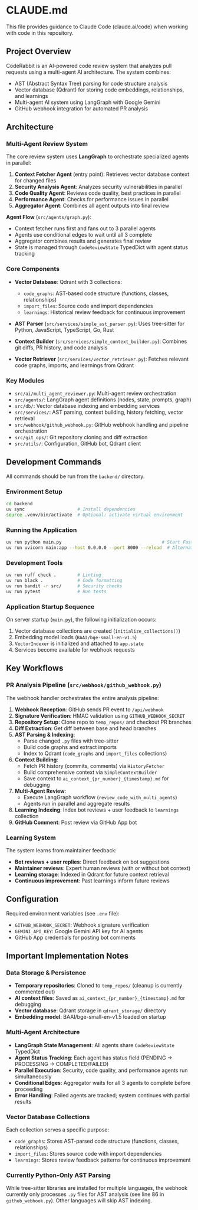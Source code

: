 # CLAUDE.md

This file provides guidance to Claude Code (claude.ai/code) when working with code in this repository.

## Project Overview

CodeRabbit is an AI-powered code review system that analyzes pull requests using a multi-agent AI architecture. The system combines:
- AST (Abstract Syntax Tree) parsing for code structure analysis
- Vector database (Qdrant) for storing code embeddings, relationships, and learnings
- Multi-agent AI system using LangGraph with Google Gemini
- GitHub webhook integration for automated PR analysis

## Architecture

### Multi-Agent Review System
The core review system uses **LangGraph** to orchestrate specialized agents in parallel:

1. **Context Fetcher Agent** (entry point): Retrieves vector database context for changed files
2. **Security Analysis Agent**: Analyzes security vulnerabilities in parallel
3. **Code Quality Agent**: Reviews code quality, best practices in parallel
4. **Performance Agent**: Checks for performance issues in parallel
5. **Aggregator Agent**: Combines all agent outputs into final review

**Agent Flow** (`src/agents/graph.py`):
- Context fetcher runs first and fans out to 3 parallel agents
- Agents use conditional edges to wait until all 3 complete
- Aggregator combines results and generates final review
- State is managed through `CodeReviewState` TypedDict with agent status tracking

### Core Components
- **Vector Database**: Qdrant with 3 collections:
  - `code_graphs`: AST-based code structure (functions, classes, relationships)
  - `import_files`: Source code and import dependencies
  - `learnings`: Historical review feedback for continuous improvement

- **AST Parser** (`src/services/simple_ast_parser.py`): Uses tree-sitter for Python, JavaScript, TypeScript, Go, Rust

- **Context Builder** (`src/services/simple_context_builder.py`): Combines git diffs, PR history, and code analysis

- **Vector Retriever** (`src/services/vector_retriever.py`): Fetches relevant code graphs, imports, and learnings from Qdrant

### Key Modules
- `src/ai/multi_agent_reviewer.py`: Multi-agent review orchestration
- `src/agents/`: LangGraph agent definitions (nodes, state, prompts, graph)
- `src/db/`: Vector database indexing and embedding services
- `src/services/`: AST parsing, context building, history fetching, vector retrieval
- `src/webhook/github_webhook.py`: GitHub webhook handling and pipeline orchestration
- `src/git_ops/`: Git repository cloning and diff extraction
- `src/utils/`: Configuration, GitHub bot, Qdrant client

## Development Commands

All commands should be run from the `backend/` directory.

### Environment Setup
```bash
cd backend
uv sync                    # Install dependencies
source .venv/bin/activate  # Optional: activate virtual environment
```

### Running the Application
```bash
uv run python main.py                                      # Start FastAPI server (recommended)
uv run uvicorn main:app --host 0.0.0.0 --port 8000 --reload  # Alternative with uvicorn directly
```

### Development Tools
```bash
uv run ruff check .        # Linting
uv run black .             # Code formatting
uv run bandit -r src/      # Security checks
uv run pytest              # Run tests
```

### Application Startup Sequence
On server startup (`main.py`), the following initialization occurs:
1. Vector database collections are created (`initialize_collections()`)
2. Embedding model loads (`BAAI/bge-small-en-v1.5`)
3. `VectorIndexer` is initialized and attached to `app.state`
4. Services become available for webhook requests

## Key Workflows

### PR Analysis Pipeline (`src/webhook/github_webhook.py`)
The webhook handler orchestrates the entire analysis pipeline:

1. **Webhook Reception**: GitHub sends PR event to `/api/webhook`
2. **Signature Verification**: HMAC validation using `GITHUB_WEBHOOK_SECRET`
3. **Repository Setup**: Clone repo to `temp_repos/` and checkout PR branches
4. **Diff Extraction**: Get diff between base and head branches
5. **AST Parsing & Indexing**:
   - Parse changed `.py` files with tree-sitter
   - Build code graphs and extract imports
   - Index to Qdrant (`code_graphs` and `import_files` collections)
6. **Context Building**:
   - Fetch PR history (commits, comments) via `HistoryFetcher`
   - Build comprehensive context via `SimpleContextBuilder`
   - Save context to `ai_context_{pr_number}_{timestamp}.md` for debugging
7. **Multi-Agent Review**:
   - Execute LangGraph workflow (`review_code_with_multi_agents`)
   - Agents run in parallel and aggregate results
8. **Learning Indexing**: Index bot reviews + user feedback to `learnings` collection
9. **GitHub Comment**: Post review via GitHub App bot

### Learning System
The system learns from maintainer feedback:
- **Bot reviews + user replies**: Direct feedback on bot suggestions
- **Maintainer reviews**: Expert human reviews (with or without bot context)
- **Learning storage**: Indexed in Qdrant for future context retrieval
- **Continuous improvement**: Past learnings inform future reviews

## Configuration

Required environment variables (see `.env` file):
- `GITHUB_WEBHOOK_SECRET`: Webhook signature verification
- `GEMINI_API_KEY`: Google Gemini API key for AI agents
- GitHub App credentials for posting bot comments

## Important Implementation Notes

### Data Storage & Persistence
- **Temporary repositories**: Cloned to `temp_repos/` (cleanup is currently commented out)
- **AI context files**: Saved as `ai_context_{pr_number}_{timestamp}.md` for debugging
- **Vector database**: Qdrant storage in `qdrant_storage/` directory
- **Embedding model**: BAAI/bge-small-en-v1.5 loaded on startup

### Multi-Agent Architecture
- **LangGraph State Management**: All agents share `CodeReviewState` TypedDict
- **Agent Status Tracking**: Each agent has status field (PENDING → PROCESSING → COMPLETED/FAILED)
- **Parallel Execution**: Security, code quality, and performance agents run simultaneously
- **Conditional Edges**: Aggregator waits for all 3 agents to complete before proceeding
- **Error Handling**: Failed agents are tracked; system continues with partial results

### Vector Database Collections
Each collection serves a specific purpose:
- `code_graphs`: Stores AST-parsed code structure (functions, classes, relationships)
- `import_files`: Stores source code with import dependencies
- `learnings`: Stores review feedback patterns for continuous improvement

### Currently Python-Only AST Parsing
While tree-sitter libraries are installed for multiple languages, the webhook currently only processes `.py` files for AST analysis (see line 86 in `github_webhook.py`). Other languages will skip AST indexing.